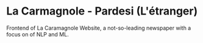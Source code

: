 # La Carmagnole - Pardesi (L'étranger)

Frontend of La Caramagnole Website, a not-so-leading newspaper with a focus on of NLP and ML.
